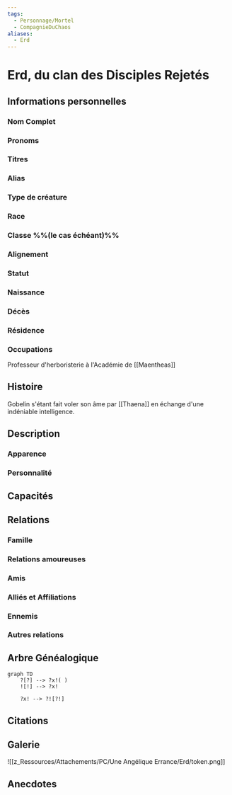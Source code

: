 ```yaml
---
tags:
  - Personnage/Mortel
  - CompagnieDuChaos
aliases:
  - Erd
---
```

# Erd, du clan des Disciples Rejetés

## Informations personnelles
### Nom Complet
### Pronoms
### Titres
### Alias
### Type de créature
### Race
### Classe %%(le cas échéant)%%
### Alignement
### Statut
### Naissance
### Décès
### Résidence
### Occupations
Professeur d'herboristerie à l'Académie de [[Maentheas]]

## Histoire
Gobelin s'étant fait voler son âme par [[Thaena]] en échange d'une indéniable intelligence.

## Description
### Apparence

### Personnalité

## Capacités

## Relations
### Famille
### Relations amoureuses
### Amis
### Alliés et Affiliations
### Ennemis
### Autres relations

## Arbre Généalogique
```mermaid
graph TD
    ?[?] --> ?x!( )
    ![!] --> ?x!

    ?x! --> ?![?!]
```

## Citations

## Galerie
![[z_Ressources/Attachements/PC/Une Angélique Errance/Erd/token.png]]

## Anecdotes
